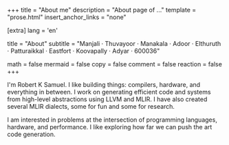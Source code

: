 +++
title = "About me"
description = "About page of ..."
template = "prose.html"
insert_anchor_links = "none"

[extra]
lang = 'en'

title = "About"
subtitle = "Manjali · Thuvayoor · Manakala · Adoor · Elthuruth · Patturaikkal · Eastfort · Koovapally · Adyar · 600036"

math = false
mermaid = false
copy = false
comment = false
reaction = false
+++

I'm Robert K Samuel. I like building things: compilers, hardware, and everything in between. I work on generating efficient code and systems from high-level abstractions using LLVM and MLIR. I have also created several MLIR dialects, some for fun and some for research.

I am interested in problems at the intersection of programming languages, hardware, and performance. I like exploring how far we can push the art code generation.